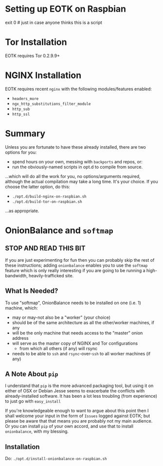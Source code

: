 # Setting up EOTK on Raspbian

exit 0 # just in case anyone thinks this is a script

# Tor Installation

EOTK requires Tor 0.2.9.9+

# NGINX Installation

EOTK requires recent `nginx` with the following modules/features enabled:

* `headers_more`
* `ngx_http_substitutions_filter_module`
* `http_sub`
* `http_ssl`

# Summary

Unless you are fortunate to have these already installed, there are
two options for you:

- spend hours on your own, messing with `backports` and repos, or:
- run the obviously-named scripts in opt.d to compile from source.

...which will do all the work for you, no options/arguments required,
although the actual compilation may take a long time.  It's your
choice.  If you choose the latter option, do this:

- `./opt.d/build-nginx-on-raspbian.sh`
- `./opt.d/build-tor-on-raspbian.sh`

...as appropriate.

# OnionBalance and `softmap`

## STOP AND READ THIS BIT

If you are just experimenting for fun then you can probably skip the
rest of these instructions; adding `onionbalance` enables you to use
the `softmap` feature which is only really interesting if you are
going to be running a high-bandwidth, heavily-trafficked site.

## What Is Needed?

To use "softmap", OnionBalance needs to be installed on one (i.e. 1)
machine, which:

* may or may-not also be a "worker" (your choice)
* should be of the same architecture as all the other/worker machines, if any
* will be the only machine that needs access to the "master" onion address
* will serve as the master copy of NGINX and Tor configurations
  * from which all others (if any) will rsync
* needs to be able to `ssh` and `rsync`-over-`ssh` to all worker machines (if any)

## A Note About `pip`

I understand that `pip` is the more advanced packaging tool, but using
it on either of OSX or Debian Jesse seems to exacerbate the conflicts
with already-installed software. It has been a lot less troubling
(from experience) to just go with `easy_install`

If you're knowledgeable enough to want to argue about this point then
I shall welcome your input in the form of `Issues` logged against
EOTK; but please be aware that that means you are probably not my main
audience.  Or you can install `pip` of your own accord, and use that
to install `onionbalance`, with my blessing.

## Installation

Do: `./opt.d/install-onionbalance-on-raspbian.sh`
